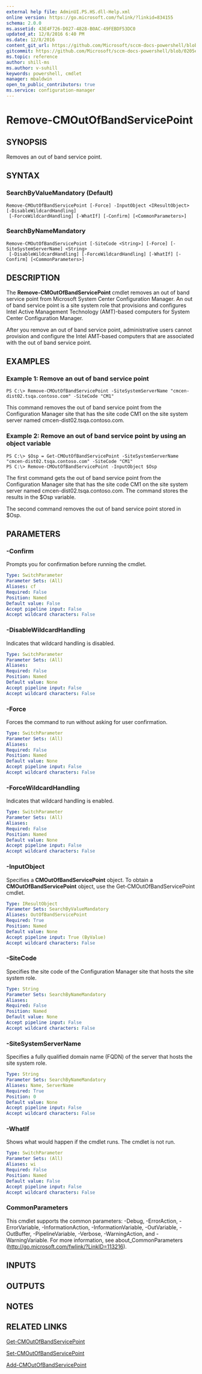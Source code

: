 ```yaml
---
external help file: AdminUI.PS.HS.dll-Help.xml
online version: https://go.microsoft.com/fwlink/?linkid=834155
schema: 2.0.0
ms.assetid: 43E4F726-D027-4828-B0AC-49FEBDF53DC0
updated_at: 12/8/2016 6:40 PM
ms.date: 12/8/2016
content_git_url: https://github.com/Microsoft/sccm-docs-powershell/blob/live/sccm-cmdlets/ConfigurationManager/vlatest/Remove-CMOutOfBandServicePoint.md
gitcommit: https://github.com/Microsoft/sccm-docs-powershell/blob/0205e569abecf1b4e1b2b342947b87a3691b29a5/sccm-cmdlets/ConfigurationManager/vlatest/Remove-CMOutOfBandServicePoint.md
ms.topic: reference
author: shill-ms
ms.author: v-suhill
keywords: powershell, cmdlet
manager: mbaldwin
open_to_public_contributors: true
ms.service: configuration-manager
---
```


# Remove-CMOutOfBandServicePoint

## SYNOPSIS
Removes an out of band service point.

## SYNTAX

### SearchByValueMandatory (Default)
```
Remove-CMOutOfBandServicePoint [-Force] -InputObject <IResultObject> [-DisableWildcardHandling]
 [-ForceWildcardHandling] [-WhatIf] [-Confirm] [<CommonParameters>]
```

### SearchByNameMandatory
```
Remove-CMOutOfBandServicePoint [-SiteCode <String>] [-Force] [-SiteSystemServerName] <String>
 [-DisableWildcardHandling] [-ForceWildcardHandling] [-WhatIf] [-Confirm] [<CommonParameters>]
```

## DESCRIPTION
The **Remove-CMOutOfBandServicePoint** cmdlet removes an out of band service point from Microsoft System Center Configuration Manager.
An out of band service point is a site system role that provisions and configures Intel Active Management Technology (AMT)-based computers for System Center Configuration Manager.

After you remove an out of band service point, administrative users cannot provision and configure the Intel AMT-based computers that are associated with the out of band service point.

## EXAMPLES

### Example 1: Remove an out of band service point
```
PS C:\> Remove-CMOutOfBandServicePoint -SiteSystemServerName "cmcen-dist02.tsqa.contoso.com" -SiteCode "CM1"
```

This command removes the out of band service point from the Configuration Manager site that has the site code CM1 on the site system server named cmcen-dist02.tsqa.contoso.com.

### Example 2: Remove an out of band service point by using an object variable
```
PS C:\> $Osp = Get-CMOutOfBandServicePoint -SiteSystemServerName "cmcen-dist02.tsqa.contoso.com" -SiteCode "CM1"
PS C:\> Remove-CMOutOfBandServicePoint -InputObject $Osp
```

The first command gets the out of band service point from the Configuration Manager site that has the site code CM1 on the site system server named cmcen-dist02.tsqa.contoso.com.
The command stores the results in the $Osp variable.

The second command removes the out of band service point stored in $Osp.

## PARAMETERS

### -Confirm
Prompts you for confirmation before running the cmdlet.

```yaml
Type: SwitchParameter
Parameter Sets: (All)
Aliases: cf
Required: False
Position: Named
Default value: False
Accept pipeline input: False
Accept wildcard characters: False
```

### -DisableWildcardHandling
Indicates that wildcard handling is disabled.

```yaml
Type: SwitchParameter
Parameter Sets: (All)
Aliases: 
Required: False
Position: Named
Default value: None
Accept pipeline input: False
Accept wildcard characters: False
```

### -Force
Forces the command to run without asking for user confirmation.

```yaml
Type: SwitchParameter
Parameter Sets: (All)
Aliases: 
Required: False
Position: Named
Default value: None
Accept pipeline input: False
Accept wildcard characters: False
```

### -ForceWildcardHandling
Indicates that wildcard handling is enabled.

```yaml
Type: SwitchParameter
Parameter Sets: (All)
Aliases: 
Required: False
Position: Named
Default value: None
Accept pipeline input: False
Accept wildcard characters: False
```

### -InputObject
Specifies a **CMOutOfBandServicePoint** object.
To obtain a **CMOutOfBandServicePoint** object, use the Get-CMOutOfBandServicePoint cmdlet.

```yaml
Type: IResultObject
Parameter Sets: SearchByValueMandatory
Aliases: OutOfBandServicePoint
Required: True
Position: Named
Default value: None
Accept pipeline input: True (ByValue)
Accept wildcard characters: False
```

### -SiteCode
Specifies the site code of the Configuration Manager site that hosts the site system role.

```yaml
Type: String
Parameter Sets: SearchByNameMandatory
Aliases: 
Required: False
Position: Named
Default value: None
Accept pipeline input: False
Accept wildcard characters: False
```

### -SiteSystemServerName
Specifies a fully qualified domain name (FQDN) of the server that hosts the site system role.

```yaml
Type: String
Parameter Sets: SearchByNameMandatory
Aliases: Name, ServerName
Required: True
Position: 0
Default value: None
Accept pipeline input: False
Accept wildcard characters: False
```

### -WhatIf
Shows what would happen if the cmdlet runs.
The cmdlet is not run.

```yaml
Type: SwitchParameter
Parameter Sets: (All)
Aliases: wi
Required: False
Position: Named
Default value: False
Accept pipeline input: False
Accept wildcard characters: False
```

### CommonParameters
This cmdlet supports the common parameters: -Debug, -ErrorAction, -ErrorVariable, -InformationAction, -InformationVariable, -OutVariable, -OutBuffer, -PipelineVariable, -Verbose, -WarningAction, and -WarningVariable. For more information, see about_CommonParameters (http://go.microsoft.com/fwlink/?LinkID=113216).

## INPUTS

## OUTPUTS

## NOTES

## RELATED LINKS

[Get-CMOutOfBandServicePoint](xref:ConfigurationManager/vlatest/Get-CMOutOfBandServicePoint.md)

[Set-CMOutOfBandServicePoint](xref:ConfigurationManager/vlatest/Set-CMOutOfBandServicePoint.md)

[Add-CMOutOfBandServicePoint](xref:ConfigurationManager/vlatest/Add-CMOutOfBandServicePoint.md)


